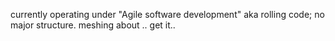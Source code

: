 currently operating under "Agile software development" aka rolling code; no major structure. meshing about .. get it..